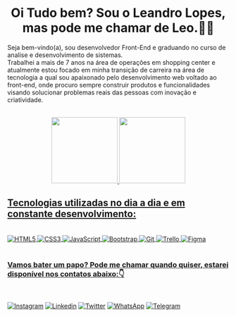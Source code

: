 <h1 align="center">Oi Tudo bem? Sou o Leandro Lopes, mas pode me chamar de Leo.👨‍💻</h1>

<p>Seja bem-vindo(a), sou desenvolvedor Front-End e graduando no curso de analise e desenvolvimento de sistemas.<br/> Trabalhei a mais de 7 anos na área de operações em shopping center e atualmente estou focado em minha transição de carreira na área de tecnologia a qual sou apaixonado pelo desenvolvimento web voltado ao front-end, onde procuro sempre construir produtos e funcionalidades visando solucionar problemas reais das pessoas com inovação e criatividade.</p><br/>


<div align="center">
  <a href="https://github.com/Leandrocls">
    <img height="150em" src="https://github-readme-stats.vercel.app/api?username=Leandrocls&show_icons=true&theme=dark&include_all_commits=true&count_private=true"/>
    <img height="150em" src="https://github-readme-stats.vercel.app/api/top-langs/?username=Leandrocls&layout=compact&langs_count=7&theme=dark"/>
</div>

<h2>Tecnologias utilizadas no dia a dia e em constante desenvolvimento:</h2>

<div style="Display: inline_block"><br/>
    <img align="center" alt="HTML5" SRC="https://img.shields.io/badge/HTML5-E34F26?style=for-the-badge&logo=html5&logoColor=white"/>
    <img align="center" alt="CSS3" SRC="https://img.shields.io/badge/CSS3-1572B6?style=for-the-badge&logo=css3&logoColor=white"/>
    <img align="center" alt="JavaScript" SRC="https://img.shields.io/badge/JavaScript-F7DF1E?style=for-the-badge&logo=javascript&logoColor=black"/>
    <img align="center" alt="Bootstrap" SRC="https://img.shields.io/badge/Bootstrap-563D7C?style=for-the-badge&logo=bootstrap&logoColor=white"/>
    <img align="center" alt="Git" SRC="https://img.shields.io/badge/GIT-E44C30?style=for-the-badge&logo=git&logoColor=white"/>
    <img align="center" alt="Trello" SRC="https://img.shields.io/badge/Trello-0052CC?style=for-the-badge&logo=trello&logoColor=white"/>
    <img align="center" alt="Figma" SRC="https://img.shields.io/badge/Figma-F24E1E?style=for-the-badge&logo=figma&logoColor=white"/>
</div><br/>

<h3>Vamos bater um papo? Pode me chamar quando quiser, estarei disponível nos contatos abaixo:👇</h3></br>

[![Instagram](https://img.shields.io/badge/Instagram-E4405F?style=for-the-badge&logo=instagram&logoColor=white)](https://www.instagram.com/leandrocls/)
[![Linkedin](https://img.shields.io/badge/LinkedIn-0077B5?style=for-the-badge&logo=linkedin&logoColor=white)](https://www.linkedin.com/in/leandro-campos-lopes/)
[![Twitter](https://img.shields.io/badge/Twitter-1DA1F2?style=for-the-badge&logo=twitter&logoColor=white)](https://twitter.com/Leandro_cls)
[![WhatsApp](https://img.shields.io/badge/WhatsApp-25D366?style=for-the-badge&logo=whatsapp&logoColor=white)](https://api.whatsapp.com/send?phone=5581989849555&text=Ol%C3%A1%2C%20estou%20entrando%20em%20contato%20atrav%C3%A9s%20do%20GitHub.)
[![Telegram](https://img.shields.io/badge/Telegram-2CA5E0?style=for-the-badge&logo=telegram&logoColor=white)](https://t.me/Leandrocls)


